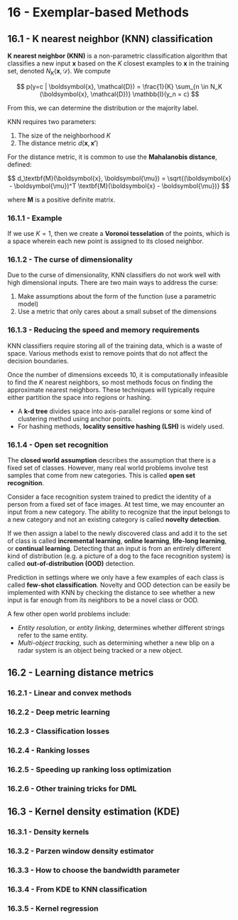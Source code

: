 # 16 - Exemplar-based Methods

## 16.1 - K nearest neighbor (KNN) classification

**K nearest neighbor (KNN)** is a non-parametric classification algorithm that classifies a new input $\boldsymbol{x}$ based on the $K$ closest examples to $\boldsymbol{x}$ in the training set, denoted $N_K(\boldsymbol{x}, \mathcal{D})$. We compute

$$ p(y=c | \boldsymbol{x}, \mathcal{D}) = \frac{1}{K} \sum_{n \in N_K (\boldsymbol{x}, \mathcal{D})} \mathbb{I}(y_n = c) $$

From this, we can determine the distribution or the majority label.

KNN requires two parameters:
1. The size of the neighborhood $K$
2. The distance metric $d(\boldsymbol{x}, \boldsymbol{x'})$

For the distance metric, it is common to use the **Mahalanobis distance**, defined:

$$ d_\textbf{M}(\boldsymbol{x}, \boldsymbol{\mu}) = \sqrt{(\boldsymbol{x} - \boldsymbol{\mu})^T \textbf{M}(\boldsymbol{x} - \boldsymbol{\mu})} $$

where $\textbf{M}$ is a positive definite matrix.

### 16.1.1 - Example

If we use $K = 1$, then we create a **Voronoi tesselation** of the points, which is a space wherein each new point is assigned to its closed neighbor.

### 16.1.2 - The curse of dimensionality

Due to the curse of dimensionality, KNN classifiers do not work well with high dimensional inputs. There are two main ways to address the curse:
1. Make assumptions about the form of the function (use a parametric model)
2. Use a metric that only cares about a small subset of the dimensions

### 16.1.3 - Reducing the speed and memory requirements

KNN classifiers require storing all of the training data, which is a waste of space. Various methods exist to remove points that do not affect the decision boundaries.

Once the number of dimensions exceeds 10, it is computationally infeasible to find the $K$ nearest neighbors, so most methods focus on finding the approximate nearest neighbors. These techniques will typically require either partition the space into regions or hashing.
- A **k-d tree** divides space into axis-parallel regions or some kind of clustering method using anchor points. 
- For hashing methods, **locality sensitive hashing (LSH)** is widely used.

### 16.1.4 - Open set recognition

The **closed world assumption** describes the assumption that there is a fixed set of classes. However, many real world problems involve test samples that come from new categories. This is called **open set recognition**.

Consider a face recognition system trained to predict the identity of a person from a fixed set of face images. At test time, we may encounter an input from a new category. The ability to recognize that the input belongs to a new category and not an existing category is called **novelty detection**.

If we then assign a label to the newly discovered class and add it to the set of class is called **incremental learning**, **online learning**, **life-long learning**, or **continual learning**. Detecting that an input is from an entirely different kind of distribution (e.g. a picture of a dog to the face recognition system) is called **out-of-distribution (OOD)** detection.

Prediction in settings where we only have a few examples of each class is called **few-shot classification**. Novelty and OOD detection can be easily be implemented with KNN by checking the distance to see whether a new input is far enough from its neighbors to be a novel class or OOD.

A few other open world problems include:
- *Entity resolution*, or *entity linking*, determines whether different strings refer to the same entity.
- *Multi-object tracking*, such as determining whether a new blip on a radar system is an object being tracked or a new object.

## 16.2 - Learning distance metrics

### 16.2.1 - Linear and convex methods



### 16.2.2 - Deep metric learning



### 16.2.3 - Classification losses



### 16.2.4 - Ranking losses



### 16.2.5 - Speeding up ranking loss optimization



### 16.2.6 - Other training tricks for DML



## 16.3 - Kernel density estimation (KDE)

### 16.3.1 - Density kernels



### 16.3.2 - Parzen window density estimator



### 16.3.3 - How to choose the bandwidth parameter



### 16.3.4 - From KDE to KNN classification



### 16.3.5 - Kernel regression
